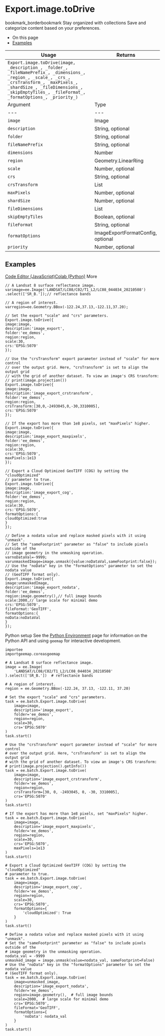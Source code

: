  
#  Export.image.toDrive
bookmark_borderbookmark Stay organized with collections  Save and categorize content based on your preferences.
  * On this page
  * [Examples](https://developers.google.com/earth-engine/apidocs/export-image-todrive#examples)


Usage | Returns  
---|---  
`Export.image.toDrive(image, _description_, _folder_, _fileNamePrefix_, _dimensions_, _region_, _scale_, _crs_, _crsTransform_, _maxPixels_, _shardSize_, _fileDimensions_, _skipEmptyTiles_, _fileFormat_, _formatOptions_, _priority_)`|   
Argument | Type | Details  
---|---|---  
`image` | Image | The image to export.  
`description` | String, optional | A human-readable name of the task. May contain letters, numbers, -, _ (no spaces). Defaults to "myExportImageTask".  
`folder` | String, optional | The Google Drive Folder that the export will reside in. Note: (a) if the folder name exists at any level, the output is written to it, (b) if duplicate folder names exist, output is written to the most recently modified folder, (c) if the folder name does not exist, a new folder will be created at the root, and (d) folder names with separators (e.g. 'path/to/file') are interpreted as literal strings, not system paths. Defaults to Drive root.  
`fileNamePrefix` | String, optional | The filename prefix. May contain letters, numbers, -, _ (no spaces). Defaults to the description.  
`dimensions` | Number|String, optional | The dimensions to use for the exported image. Takes either a single positive integer as the maximum dimension or "WIDTHxHEIGHT" where WIDTH and HEIGHT are each positive integers.  
`region` | Geometry.LinearRing|Geometry.Polygon|String, optional | A LinearRing, Polygon, or coordinates representing region to export. These may be specified as the Geometry objects or coordinates serialized as a string.  
`scale` | Number, optional | Resolution in meters per pixel. Defaults to 1000.  
`crs` | String, optional | CRS to use for the exported image.  
`crsTransform` | List<Number>|String, optional | Affine transform to use for the exported image. Requires "crs" to be defined.  
`maxPixels` | Number, optional | Restrict the number of pixels in the export. By default, you will see an error if the export exceeds 1e8 pixels. Setting this value explicitly allows one to raise or lower this limit.  
`shardSize` | Number, optional | Size in pixels of the tiles in which this image will be computed. Defaults to 256.  
`fileDimensions` | List<Number>|Number, optional | The dimensions in pixels of each image file, if the image is too large to fit in a single file. May specify a single number to indicate a square shape, or an array of two dimensions to indicate (width,height). Note that the image will still be clipped to the overall image dimensions. Must be a multiple of shardSize.  
`skipEmptyTiles` | Boolean, optional | If true, skip writing empty (i.e. fully-masked) image tiles. Defaults to false. Only supported on GeoTIFF exports.  
`fileFormat` | String, optional | The string file format to which the image is exported. Currently only 'GeoTIFF' and 'TFRecord' are supported, defaults to 'GeoTIFF'.  
`formatOptions` | ImageExportFormatConfig, optional | A dictionary of string keys to format-specific options. For 'GeoTIFF': 'cloudOptimized' (Boolean), 'noData' (float). For 'TFRecord': see https://developers.google.com/earth-engine/guides/tfrecord#formatoptions  
`priority` | Number, optional | The priority of the task within the project. Higher priority tasks are scheduled sooner. Must be an integer between 0 and 9999. Defaults to 100.  
## Examples
[Code Editor (JavaScript)](https://developers.google.com/earth-engine/apidocs/export-image-todrive#code-editor-javascript-sample)[Colab (Python)](https://developers.google.com/earth-engine/apidocs/export-image-todrive#colab-python-sample) More
```
// A Landsat 8 surface reflectance image.
varimage=ee.Image('LANDSAT/LC08/C02/T1_L2/LC08_044034_20210508')
.select(['SR_B.']);// reflectance bands

// A region of interest.
varregion=ee.Geometry.BBox(-122.24,37.13,-122.11,37.20);

// Set the export "scale" and "crs" parameters.
Export.image.toDrive({
image:image,
description:'image_export',
folder:'ee_demos',
region:region,
scale:30,
crs:'EPSG:5070'
});

// Use the "crsTransform" export parameter instead of "scale" for more control
// over the output grid. Here, "crsTransform" is set to align the output grid
// with the grid of another dataset. To view an image's CRS transform:
// print(image.projection())
Export.image.toDrive({
image:image,
description:'image_export_crstransform',
folder:'ee_demos',
region:region,
crsTransform:[30,0,-2493045,0,-30,3310005],
crs:'EPSG:5070'
});

// If the export has more than 1e8 pixels, set "maxPixels" higher.
Export.image.toDrive({
image:image,
description:'image_export_maxpixels',
folder:'ee_demos',
region:region,
scale:30,
crs:'EPSG:5070',
maxPixels:1e13
});

// Export a Cloud Optimized GeoTIFF (COG) by setting the "cloudOptimized"
// parameter to true.
Export.image.toDrive({
image:image,
description:'image_export_cog',
folder:'ee_demos',
region:region,
scale:30,
crs:'EPSG:5070',
formatOptions:{
cloudOptimized:true
}
});

// Define a nodata value and replace masked pixels with it using "unmask".
// Set the "sameFootprint" parameter as "false" to include pixels outside of the
// image geometry in the unmasking operation.
varnoDataVal=-9999;
varunmaskedImage=image.unmask({value:noDataVal,sameFootprint:false});
// Use the "noData" key in the "formatOptions" parameter to set the nodata value
// (GeoTIFF format only).
Export.image.toDrive({
image:unmaskedImage,
description:'image_export_nodata',
folder:'ee_demos',
region:image.geometry(),// full image bounds
scale:2000,// large scale for minimal demo
crs:'EPSG:5070',
fileFormat:'GeoTIFF',
formatOptions:{
noData:noDataVal
}
});
```
Python setup
See the [ Python Environment](https://developers.google.com/earth-engine/guides/python_install) page for information on the Python API and using `geemap` for interactive development.
```
importee
importgeemap.coreasgeemap
```
```
# A Landsat 8 surface reflectance image.
image = ee.Image(
    'LANDSAT/LC08/C02/T1_L2/LC08_044034_20210508'
).select(['SR_B.'])  # reflectance bands

# A region of interest.
region = ee.Geometry.BBox(-122.24, 37.13, -122.11, 37.20)

# Set the export "scale" and "crs" parameters.
task = ee.batch.Export.image.toDrive(
    image=image,
    description='image_export',
    folder='ee_demos',
    region=region,
    scale=30,
    crs='EPSG:5070'
)
task.start()

# Use the "crsTransform" export parameter instead of "scale" for more control
# over the output grid. Here, "crsTransform" is set to align the output grid
# with the grid of another dataset. To view an image's CRS transform:
# print(image.projection().getInfo())
task = ee.batch.Export.image.toDrive(
    image=image,
    description='image_export_crstransform',
    folder='ee_demos',
    region=region,
    crsTransform=[30, 0, -2493045, 0, -30, 3310005],
    crs='EPSG:5070'
)
task.start()

# If the export has more than 1e8 pixels, set "maxPixels" higher.
task = ee.batch.Export.image.toDrive(
    image=image,
    description='image_export_maxpixels',
    folder='ee_demos',
    region=region,
    scale=30,
    crs='EPSG:5070',
    maxPixels=1e13
)
task.start()

# Export a Cloud Optimized GeoTIFF (COG) by setting the "cloudOptimized"
# parameter to true.
task = ee.batch.Export.image.toDrive(
    image=image,
    description='image_export_cog',
    folder='ee_demos',
    region=region,
    scale=30,
    crs='EPSG:5070',
    formatOptions={
        'cloudOptimized': True
    }
)
task.start()

# Define a nodata value and replace masked pixels with it using "unmask".
# Set the "sameFootprint" parameter as "false" to include pixels outside of the
# image geometry in the unmasking operation.
nodata_val = -9999
unmasked_image = image.unmask(value=nodata_val, sameFootprint=False)
# Use the "noData" key in the "formatOptions" parameter to set the nodata value
# (GeoTIFF format only).
task = ee.batch.Export.image.toDrive(
    image=unmasked_image,
    description='image_export_nodata',
    folder='ee_demos',
    region=image.geometry(),  # full image bounds
    scale=2000,  # large scale for minimal demo
    crs='EPSG:5070',
    fileFormat='GeoTIFF',
    formatOptions={
        'noData': nodata_val
    }
)
task.start()
```

